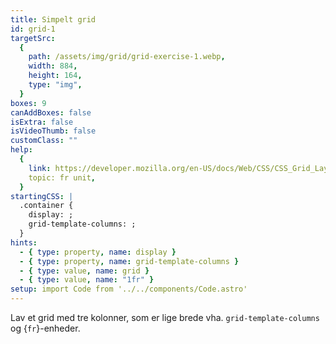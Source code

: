 ```yaml
---
title: Simpelt grid
id: grid-1
targetSrc:
  {
    path: /assets/img/grid/grid-exercise-1.webp,
    width: 884,
    height: 164,
    type: "img",
  }
boxes: 9
canAddBoxes: false
isExtra: false
isVideoThumb: false
customClass: ""
help:
  {
    link: https://developer.mozilla.org/en-US/docs/Web/CSS/CSS_Grid_Layout/Basic_Concepts_of_Grid_Layout#the_fr_unit,
    topic: fr unit,
  }
startingCSS: |
  .container {
    display: ;
    grid-template-columns: ;
  }
hints:
  - { type: property, name: display }
  - { type: property, name: grid-template-columns }
  - { type: value, name: grid }
  - { type: value, name: "1fr" }
setup: import Code from '../../components/Code.astro'
---
```


Lav et grid med tre kolonner, som er lige brede vha. `grid-template-columns` og {<Code>fr</Code>}-enheder.

